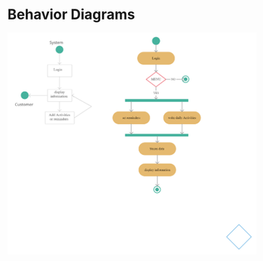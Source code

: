 # Behavior Diagrams

![github-small](https://github.com/karthikg49/stepin-mini_project/blob/main/2_Architecture/behavior%20Diagrams/Behavior.png)

